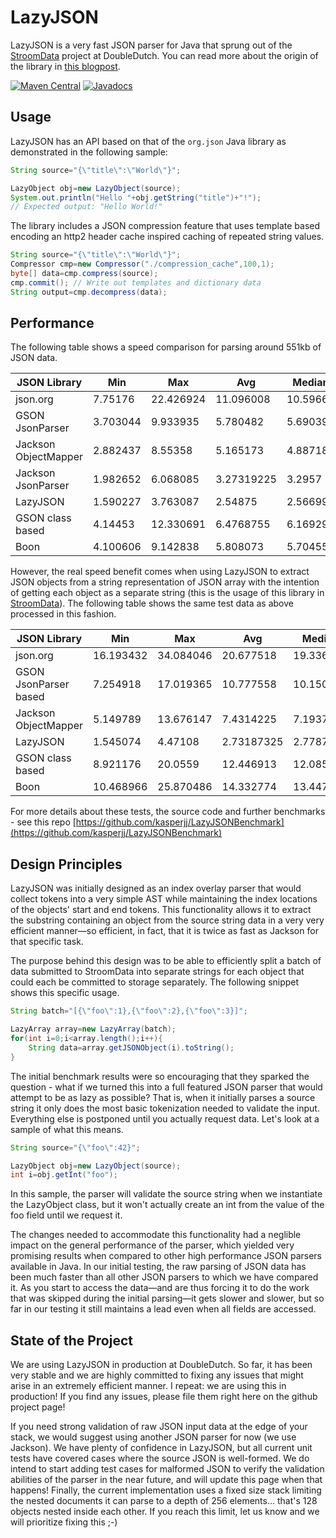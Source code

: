 # LazyJSON
LazyJSON is a very fast JSON parser for Java that sprung out of the [StroomData](https://github.com/doubledutch/StroomData) project at DoubleDutch. You can read more about the origin of the library in [this blogpost](http://engineering.doubledutch.me/h/i/275207067-the-curious-case-of-the-very-lazy-but-blazingly-fast-json-parser).

[![Maven Central](https://maven-badges.herokuapp.com/maven-central/me.doubledutch/lazyjson/badge.svg)](https://maven-badges.herokuapp.com/maven-central/me.doubledutch/lazyjson)
[![Javadocs](http://www.javadoc.io/badge/me.doubledutch/lazyjson.svg)](http://www.javadoc.io/doc/me.doubledutch/lazyjson)

## Usage

LazyJSON has an API based on that of the `org.json` Java library as demonstrated in the following sample:

```java
String source="{\"title\":\"World\"}";

LazyObject obj=new LazyObject(source);
System.out.println("Hello "+obj.getString("title")+"!");
// Expected output: "Hello World!"
````

The library includes a JSON compression feature that uses template based encoding an http2 header cache inspired caching of repeated string values.

```java
String source="{\"title\":\"World\"}";
Compressor cmp=new Compressor("./compression_cache",100,1);
byte[] data=cmp.compress(source);
cmp.commit(); // Write out templates and dictionary data
String output=cmp.decompress(data);
````

## Performance

The following table shows a speed comparison for parsing around 551kb of JSON data.

JSON Library | Min | Max | Avg | Median
-------------|-----|-----|-----|-------
json.org | 7.75176 | 22.426924 | 11.096008 | 10.59668
GSON JsonParser | 3.703044 | 9.933935 | 5.780482 | 5.690398
Jackson ObjectMapper | 2.882437 | 8.55358 | 5.165173 | 4.887188
Jackson JsonParser | 1.982652 | 6.068085 | 3.27319225 | 3.2957
LazyJSON | 1.590227 | 3.763087 | 2.54875 | 2.566992
GSON class based | 4.14453 | 12.330691 | 6.4768755 | 6.16929
Boon | 4.100606 | 9.142838 | 5.808073 | 5.70455

However, the real speed benefit comes when using LazyJSON to extract JSON objects from a string representation of JSON array with the intention of getting each object as a separate string (this is the usage of this library in [StroomData](https://github.com/doubledutch/StroomData)). The following table shows the same test data as above processed in this fashion.

JSON Library | Min | Max | Avg | Median
-------------|-----|-----|-----|-------
json.org | 16.193432 | 34.084046 | 20.677518 | 19.336549
GSON JsonParser based | 7.254918 | 17.019365 | 10.777558 | 10.150436
Jackson ObjectMapper | 5.149789 | 13.676147 | 7.4314225 | 7.19378
LazyJSON | 1.545074 | 4.47108 | 2.73187325 | 2.778728
GSON class based | 8.921176 | 20.0559 | 12.446913 | 12.08505
Boon | 10.468966 | 25.870486 | 14.332774 | 13.447765

For more details about these tests, the source code and further benchmarks - see this repo [https://github.com/kasperjj/LazyJSONBenchmark](https://github.com/kasperjj/LazyJSONBenchmark)

## Design Principles

LazyJSON was initially designed as an index overlay parser that would collect tokens into a very simple AST while maintaining the index locations of the objects' start and end tokens. This functionality allows it to extract the substring containing an object from the source string data in a very very efficient manner—so efficient, in fact, that it is twice as fast as Jackson for that specific task.

The purpose behind this design was to be able to efficiently split a batch of data submitted to StroomData into separate strings for each object that could each be committed to storage separately. The following snippet shows this specific usage.

```java
String batch="[{\"foo\":1},{\"foo\":2},{\"foo\":3}]";

LazyArray array=new LazyArray(batch);
for(int i=0;i<array.length();i++){
	String data=array.getJSONObject(i).toString();
}
````

The initial benchmark results were so encouraging that they sparked the question - what if we turned this into a full featured JSON parser that would attempt to be as lazy as possible? That is, when it initially parses a source string it only does the most basic tokenization needed to validate the input. Everything else is postponed until you actually request data. Let's look at a sample of what this means.

```java
String source="{\"foo\":42}";

LazyObject obj=new LazyObject(source);
int i=obj.getInt("foo");
````

In this sample, the parser will validate the source string when we instantiate the LazyObject class, but it won't actually create an int from the value of the foo field until we request it.

The changes needed to accommodate this functionality had a neglible impact on the general performance of the parser, which yielded very promising results when compared to other high performance JSON parsers available in Java. In our initial testing, the raw parsing of JSON data has been much faster than all other JSON parsers to which we have compared it. As you start to access the data—and are thus forcing it to do the work that was skipped during the initial parsing—it gets slower and slower, but so far in our testing it still maintains a lead even when all fields are accessed.

## State of the Project

We are using LazyJSON in production at DoubleDutch. So far, it has been very stable and we are highly committed to fixing any issues that might arise in an extremely efficient manner. I repeat: we are using this in production! If you find any issues, please file them right here on the github project page!

If you need strong validation of raw JSON input data at the edge of your stack, we would suggest using another JSON parser for now (we use Jackson). We have plenty of confidence in LazyJSON, but all current unit tests have covered cases where the source JSON is well-formed. We do intend to start adding test cases for malformed JSON to verify the validation abilities of the parser in the near future, and will update this page when that happens! Finally, the current implementation uses a fixed size stack limiting the nested documents it can parse to a depth of 256 elements... that's 128 objects nested inside each other. If you reach this limit, let us know and we will prioritize fixing this ;-)
